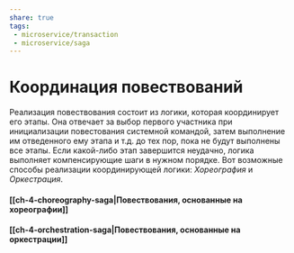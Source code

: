 ```yaml
---
share: true
tags:
 - microservice/transaction
 - microservice/saga
---
```

# Координация повествований
Реализация повествования состоит из логики, которая координирует его этапы. Она отвечает за выбор первого участника при инициализации повестования системной командой, затем выполнение им отведенного ему этапа и т.д. до тех пор, пока не будут выполнены все этапы. Если какой-либо этап завершится неудачно, логика выполняет компенсирующие шаги в нужном порядке.
Вот возможные способы реализации координирующей логики: *Хореография* и *Оркестрация*.
#### [[ch-4-choreography-saga|Повествования, основанные на хореографии]]
#### [[ch-4-orchestration-saga|Повествования, основанные на оркестрации]]